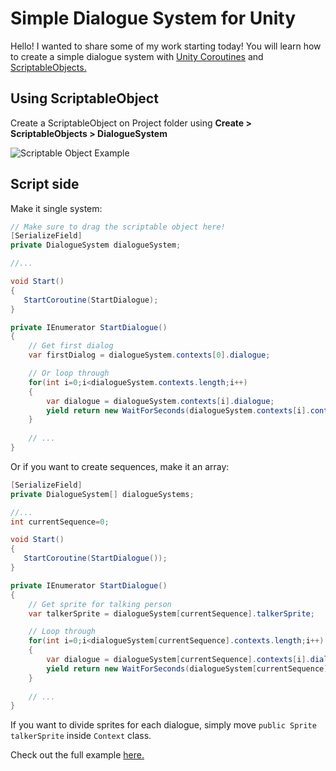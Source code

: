 # Simple Dialogue System for Unity

Hello! I wanted to share some of my work starting today! You will learn how to create a simple dialogue system with [Unity Coroutines](https://docs.unity3d.com/Manual/Coroutines.html) and [ScriptableObjects.](https://docs.unity3d.com/Manual/class-ScriptableObject.html)

## Using ScriptableObject

Create a ScriptableObject on Project folder using **Create > ScriptableObjects > DialogueSystem**

![Scriptable Object Example](https://i.imgur.com/turtXIL.png)

## Script side

Make it single system:

```c#
// Make sure to drag the scriptable object here!
[SerializeField]
private DialogueSystem dialogueSystem;

//...

void Start()
{
   StartCoroutine(StartDialogue);
}

private IEnumerator StartDialogue()
{
    // Get first dialog
    var firstDialog = dialogueSystem.contexts[0].dialogue;

    // Or loop through
    for(int i=0;i<dialogueSystem.contexts.length;i++)
    {
        var dialogue = dialogueSystem.contexts[i].dialogue;
        yield return new WaitForSeconds(dialogueSystem.contexts[i].contextReadTime);
    }
     
    // ...
}
```

Or if you want to create sequences, make it an array:

```c#
[SerializeField]
private DialogueSystem[] dialogueSystems;

//...
int currentSequence=0;

void Start()
{
   StartCoroutine(StartDialogue());
}

private IEnumerator StartDialogue()
{
    // Get sprite for talking person
    var talkerSprite = dialogueSystem[currentSequence].talkerSprite;

    // Loop through
    for(int i=0;i<dialogueSystem[currentSequence].contexts.length;i++)
    {
        var dialogue = dialogueSystem[currentSequence].contexts[i].dialogue;
        yield return new WaitForSeconds(dialogueSystem[currentSequence].contexts[i].contextReadTime);
    }
     
    // ...
}
```

If you want to divide sprites for each dialogue, simply move `public Sprite talkerSprite` inside `Context` class. 

Check out the full example [here.](ExampleDialogueSystem.cs)
